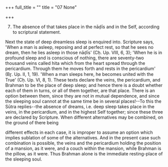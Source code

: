 +++
full_title = ""
title = "07 None"

+++


7. The absence of that takes place in the nāḍīs and in the Self, according to scriptural statement.

Next the state of deep dreamless sleep is enquired into. Scripture says, 'When a man is asleep, reposing and at perfect rest, so that he sees no dream, then he lies asleep in those nāḍīs' (Cḥ. Up. VIII, 6, 3); 'When he is in profound sleep and is conscious of nothing, there are seventy-two thousand veins called hita which from the heart spread through the pericardium. Through them he moves forth and rests in the pericardium' (Br̥. Up. II, 1, 19). 'When a man sleeps here, he becomes united with the True' (Cḥ. Up. VI, 8, 1). These texts declare the veins, the pericardium, and Brahman to be the place of deep sleep; and hence there is a doubt whether each of them in turns, or all of them together, are that place. There is an option between them, since they are not in mutual dependence, and since the sleeping soul cannot at the same time be in several places!--To this the Sūtra replies--the absence of dreams, i.e. deep sleep takes place in the veins, in the pericardium, and in the highest Self together; since these three are declared by Scripture. When different alternatives may be combined, on the ground of there being

different effects in each case, it is improper to assume an option which implies sublation of some of the alternatives. And in the present case such combination is possible, the veins and the pericardium holding the position of a mansion, as it were, and a couch within the mansion, while Brahman is the pillow, as it were. Thus Brahman alone is the immediate resting-place of the sleeping soul.

